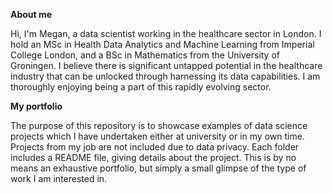 **About me**

Hi, I'm Megan, a data scientist working in the healthcare sector in London. I hold an MSc in Health Data Analytics and Machine Learning from Imperial College London, and a BSc in Mathematics from the University of Groningen. I believe there is significant untapped potential in the healthcare industry that can be unlocked through harnessing its data capabilities. I am thoroughly enjoying being a part of this rapidly evolving sector.

**My portfolio**

The purpose of this repository is to showcase examples of data science projects which I have undertaken either at university or in my own time. Projects from my job are not included due to data privacy. Each folder includes a README file, giving details about the project. This is by no means an exhaustive portfolio, but simply a small glimpse of the type of work I am interested in.
